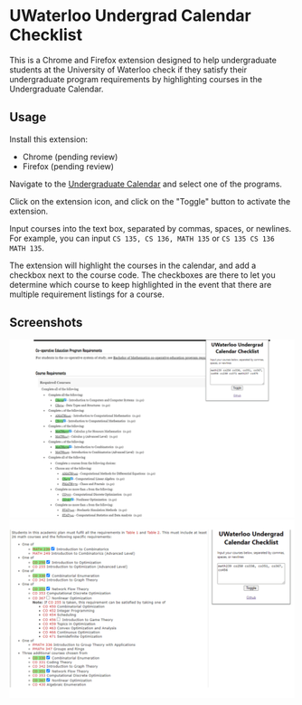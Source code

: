 # UWaterloo Undergrad Calendar Checklist
This is a Chrome and Firefox extension designed to help undergraduate students at the University of Waterloo check if they satisfy their undergraduate program requirements by highlighting courses in the Undergraduate Calendar.
## Usage
Install this extension:
- Chrome (pending review)
- Firefox (pending review)

Navigate to the [Undergraduate Calendar](https://uwaterloo.ca/academic-calendar/undergraduate-studies/catalog#/programs) and select one of the programs.

Click on the extension icon, and click on the "Toggle" button to activate the extension.

Input courses into the text box, separated by commas, spaces, or newlines. For example, you can input `CS 135, CS 136, MATH 135` or `CS 135 CS 136 MATH 135`.

The extension will highlight the courses in the calendar, and add a checkbox next to the course code. The checkboxes are there to let you determine which course to keep highlighted in the event that there are multiple requirement listings for a course.

## Screenshots
![Screenshot 1](screenshots/newUndergradCalendar.png)
![Screenshot 2](screenshots/oldUndergradCalendar.png)
